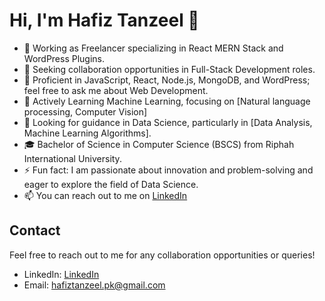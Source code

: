 # Hi, I'm Hafiz Tanzeel 👋

- 🔭 Working as Freelancer specializing in React MERN Stack and WordPress Plugins.
- 👯 Seeking collaboration opportunities in Full-Stack Development roles.
- 💬 Proficient in JavaScript, React, Node.js, MongoDB, and WordPress; feel free to ask me about Web Development.
- 🌱 Actively Learning Machine Learning, focusing on [Natural language processing, Computer Vision]
- 🤔 Looking for guidance in Data Science, particularly in [Data Analysis, Machine Learning Algorithms].
- 🎓 Bachelor of Science in Computer Science (BSCS) from Riphah International University.
- ⚡ Fun fact: I am passionate about innovation and problem-solving and eager to explore the field of Data Science.
- 📫 You can reach out to me on [LinkedIn](https://www.linkedin.com/in/tanzeel-shamshad-8680a8309/) 


## Contact

Feel free to reach out to me for any collaboration opportunities or queries!

- LinkedIn: [LinkedIn](https://www.linkedin.com/in/tanzeel-shamshad-8680a8309/) 
- Email: hafiztanzeel.pk@gmail.com


<!---
Hafiz-Tanzeel-Shamshad/Hafiz-Tanzeel-Shamshad is a ✨ special ✨ repository because its `README.md` (this file) appears on your GitHub profile.
You can click the Preview link to take a look at your changes.
--->
